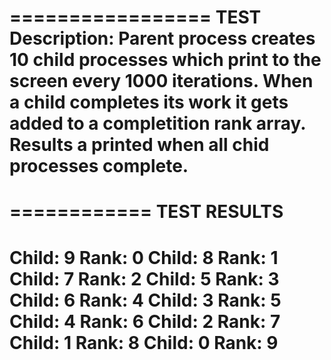 =================
TEST Description:
        Parent process creates 10 child processes which print to the screen every 1000 iterations.
        When a child completes its work it gets added to a completition rank array.
        Results a printed when all chid processes complete.
==========================================================

============
TEST RESULTS
============
Child: 9 Rank: 0
Child: 8 Rank: 1
Child: 7 Rank: 2
Child: 5 Rank: 3
Child: 6 Rank: 4
Child: 3 Rank: 5
Child: 4 Rank: 6
Child: 2 Rank: 7
Child: 1 Rank: 8
Child: 0 Rank: 9
========================